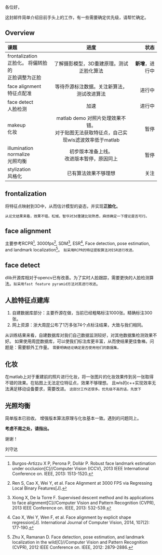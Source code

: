 各位好，

这封邮件简单介绍目前手头上的工作，有一些需要确定优先级，请帮忙确定。
## Overview
<!--总览， 当前所有项目状态，包括进行中， 新增等等-->
<!--**Mou**, the missing Markdown editor for *web developers*. -->
<!--[在线编辑][1]  [1]: https://www.zybuluo.com/mdeditor-->
<!-- ^引用和各种标志可以嵌套使用 -->

课题 					| 进度 					| 状态
:----------- 			| :-----------: 		| -----------:
frontalization			<br/> 正脸化。 将偏转脸的<br/>正脸调整为正脸						| 了解摄影模型，3D重建原理。测试正脸化算法  						| **新增**，进行中
face alignment			<br/>特征点配准									| 等待乔源标注数据。关注新算法，测试改进算法 						| 进行中
face detect	 			<br/>人脸检测									| 加速 											| 进行中
makeup					<br/> 化妆										| matlab demo 对照片处理效果不错。<br/>对于贴图无法获取特征点，自己实现wls滤波效率低于matlab						| 暂停
illumination normalize	<br/> 光照均衡									| 初步版本准备上线。<br/>改进版本暂停，原因同上 						| 暂停
stylization				<br/>风格化										|已有算法效果不够理想  							| 关注

## frontalization
将特征点映射到3D中，从而估计模型的姿态，并实现**正脸化**。
<!-- 本周主要学习成像模型，camera模型，2d，3d对应相关算法。-->
`从论文结果来看，效果不错。松城，智华对3d重建比较熟悉，麻烦确定一下理论是否可行。`
## face alignment
主要参考RCPR[^robust], 3000fps[^fps], SDM[^SDM], ESR[^ESR], Face detection, pose estimation, and landmark localization[^zhu2012]。 `拟采用RCPR的特征提取算法对ESR进行改进。`
## face detect
dlib开源库相对于opencv已有改善。为了实时人脸跟踪，需要更快的人脸检测算法。`拟采用fast feature pyramid方法对其进行改进`。
## 人脸特征点建库
1. 自建数据库部分：主要乔源在做，当前已经粗略标注1000张。精确标注300张。
2. 网上资源：浙大周昆公布了1万多张74个点标注结果，大致与我们相同。

从训练结果来看，自建数据库对我们自己数据监测较好，对其他数据集检测效果不好。
如果使用周昆数据库，可以使我们标注库更丰富，从而使结果更佳鲁棒。问题是：需要额外工作量。
`需要明确结论确定是否使用他们的数据集。`
## 化妆
在matlab上对于重建前的照片进行化妆，将一张图片的化妆效果传到另一张取得不错的效果。在贴图上无法定位特征点，效果不够理想。
且wls的c++实现效率无法满足移动设备要求，需要改进。
`这部分工作还很多。优先级不高的话，先放下`
## 光照均衡
简单版本已验收。
增强版本算法原理与化妆基本一致。遇到的问题同上。

**考虑不周之处，请指出。**

谢谢！

刘守达

<!-- 
###人脸检测[^LaTeX]

```
* sldkfjl [^LaTeX]
**lsdkjfl** [^LaTeX]
* sldkfj  
```
>
sdfsdfsdf
sdfsdf[^LaTeX]

	sdasdas[^LaTeX]
	sadasd
	

##特征点识别
##光照处理
##化妆
##正脸化

[在线编辑][1]

[^dd]: sdfklj 
[^LaTeX]: dsfds
[1]: https://www.zybuluo.com/mdeditor
-->
[^robust]: Burgos-Artizzu X P, Perona P, Dollár P. Robust face landmark estimation under occlusion[C]//Computer Vision (ICCV), 2013 IEEE International Conference on. IEEE, 2013: 1513-1520.
[^fps]: Ren S, Cao X, Wei Y, et al. Face Alignment at 3000 FPS via Regressing Local Binary Features[J].
[^SDM]: Xiong X, De la Torre F. Supervised descent method and its applications to face alignment[C]//Computer Vision and Pattern Recognition (CVPR), 2013 IEEE Conference on. IEEE, 2013: 532-539.
[^zhu2012]: Zhu X, Ramanan D. Face detection, pose estimation, and landmark localization in the wild[C]//Computer Vision and Pattern Recognition (CVPR), 2012 IEEE Conference on. IEEE, 2012: 2879-2886.
[^ESR]: Cao X, Wei Y, Wen F, et al. Face alignment by explicit shape regression[J]. International Journal of Computer Vision, 2014, 107(2): 177-190.